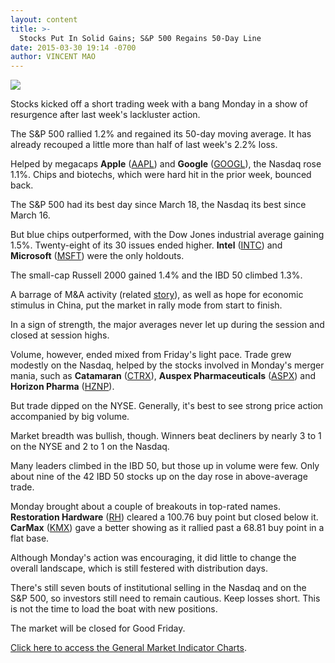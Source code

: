 ```yaml
---
layout: content
title: >-
  Stocks Put In Solid Gains; S&P 500 Regains 50-Day Line
date: 2015-03-30 19:14 -0700
author: VINCENT MAO
---
```






![](https://www.investors.com/wp-content/uploads/ibd-migrated-images/MPv_150331_635633262028204205.png)









  

Stocks kicked off a short trading week with a bang Monday in a show of resurgence after last week's lackluster action.

  

The S&P 500 rallied 1.2% and regained its 50-day moving average. It has already recouped a little more than half of last week's 2.2% loss.

  

Helped by megacaps **Apple** ([AAPL](https://research.investors.com/quote.aspx?symbol=AAPL)) and **Google** ([GOOGL](https://research.investors.com/quote.aspx?symbol=GOOGL)), the Nasdaq rose 1.1%. Chips and biotechs, which were hard hit in the prior week, bounced back.

  

The S&P 500 had its best day since March 18, the Nasdaq its best since March 16.

  

But blue chips outperformed, with the Dow Jones industrial average gaining 1.5%. Twenty-eight of its 30 issues ended higher. **Intel** ([INTC](https://research.investors.com/quote.aspx?symbol=INTC)) and **Microsoft** ([MSFT](https://research.investors.com/quote.aspx?symbol=MSFT)) were the only holdouts.

  

The small-cap Russell 2000 gained 1.4% and the IBD 50 climbed 1.3%.

  

A barrage of M&A activity (related [story](http://news.investors.com/technology/033015-745614-teva-acquiring-auspex-horizon-acquiring-hyperion.htm?ntt=Teva%2c+Horizon+See+Growth+In+Orphan-Drug+Takeovers)), as well as hope for economic stimulus in China, put the market in rally mode from start to finish.

  

In a sign of strength, the major averages never let up during the session and closed at session highs.

  

Volume, however, ended mixed from Friday's light pace. Trade grew modestly on the Nasdaq, helped by the stocks involved in Monday's merger mania, such as **Catamaran** ([CTRX](https://research.investors.com/quote.aspx?symbol=CTRX)), **Auspex Pharmaceuticals** ([ASPX](https://research.investors.com/quote.aspx?symbol=ASPX)) and **Horizon Pharma** ([HZNP](https://research.investors.com/quote.aspx?symbol=HZNP)).

  

But trade dipped on the NYSE. Generally, it's best to see strong price action accompanied by big volume.

  

Market breadth was bullish, though. Winners beat decliners by nearly 3 to 1 on the NYSE and 2 to 1 on the Nasdaq.

  

Many leaders climbed in the IBD 50, but those up in volume were few. Only about nine of the 42 IBD 50 stocks up on the day rose in above-average trade.

  

Monday brought about a couple of breakouts in top-rated names. **Restoration Hardware** ([RH](https://research.investors.com/quote.aspx?symbol=RH)) cleared a 100.76 buy point but closed below it. **CarMax** ([KMX](https://research.investors.com/quote.aspx?symbol=KMX)) gave a better showing as it rallied past a 68.81 buy point in a flat base.

  

Although Monday's action was encouraging, it did little to change the overall landscape, which is still festered with distribution days.

  

There's still seven bouts of institutional selling in the Nasdaq and on the S&P 500, so investors still need to remain cautious. Keep losses short. This is not the time to load the boat with new positions.

  

The market will be closed for Good Friday.

  

[Click here to access the General Market Indicator Charts](https://www.investors.com/pdf/GMI_033115.pdf).




